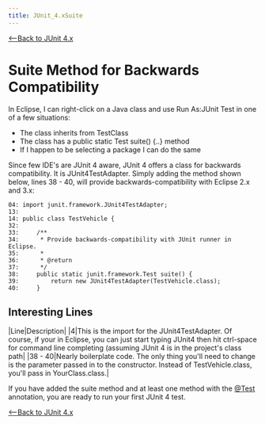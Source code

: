 ```yaml
---
title: JUnit_4.xSuite
---
```

[<--Back to JUnit 4.x]({{site.pagesurl}}/JUnit_4.x)

# Suite Method for Backwards Compatibility

In Eclipse, I can right-click on a Java class and use Run As:JUnit Test in one of a few situations:
* The class inherits from TestClass
* The class has a public static Test suite() {..} method
* If I happen to be selecting a package I can do the same

Since few IDE's are JUnit 4 aware, JUnit 4 offers a class for backwards compatibility. It is JUnit4TestAdapter. Simply adding the method shown below, lines 38 - 40, will provide backwards-compatibility with Eclipse 2.x and 3.x:
```
04: import junit.framework.JUnit4TestAdapter;
13: 
14: public class TestVehicle {
32: 
33:     /**
34:      * Provide backwards-compatibility with JUnit runner in Eclipse.
35:      * 
36:      * @return
37:      */
38:     public static junit.framework.Test suite() {
39:         return new JUnit4TestAdapter(TestVehicle.class);
40:     }
```
## Interesting Lines
|Line|Description|
|4|This is the import for the JUnit4TestAdapter. Of course, if your in Eclipse, you can just start typing JUnit4 then hit ctrl-space for command line completing (assuming JUnit 4 is in the project's class path|
|38 - 40|Nearly boilerplate code. The only thing you'll need to change is the parameter passed in to the constructor. Instead of TestVehicle.class, you'll pass in YourClass.class.|

If you have added the suite method and at least one method with the [@Test]({{site.pagesurl}}/JUnit_4.xAtTest) annotation, you are ready to run your first JUnit 4 test.

[<--Back to JUnit 4.x]({{site.pagesurl}}/JUnit_4.x)
